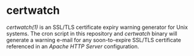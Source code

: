 # certwatch

_certwatch(1)_ is an SSL/TLS certificate expiry warning generator for
Unix systems.  The cron script in this repository and _certwatch_
binary will generate a warning e-mail for any soon-to-expire SSL/TLS
certificate referenced in an *Apache HTTP Server* configuration.

